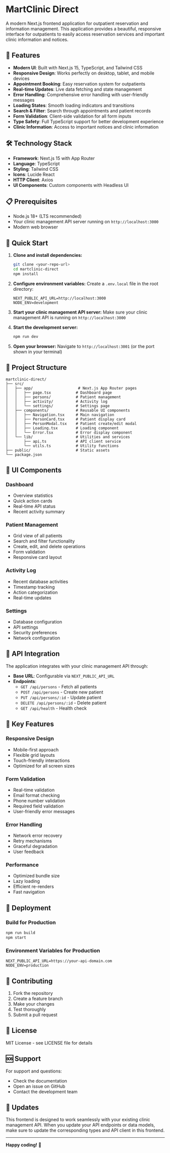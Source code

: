 # MartClinic Direct

A modern Next.js frontend application for outpatient reservation and information management. This application provides a beautiful, responsive interface for outpatients to easily access reservation services and important clinic information and notices.

## 🚀 Features

- **Modern UI**: Built with Next.js 15, TypeScript, and Tailwind CSS
- **Responsive Design**: Works perfectly on desktop, tablet, and mobile devices
- **Appointment Booking**: Easy reservation system for outpatients
- **Real-time Updates**: Live data fetching and state management
- **Error Handling**: Comprehensive error handling with user-friendly messages
- **Loading States**: Smooth loading indicators and transitions
- **Search & Filter**: Search through appointments and patient records
- **Form Validation**: Client-side validation for all form inputs
- **Type Safety**: Full TypeScript support for better development experience
- **Clinic Information**: Access to important notices and clinic information

## 🛠️ Technology Stack

- **Framework**: Next.js 15 with App Router
- **Language**: TypeScript
- **Styling**: Tailwind CSS
- **Icons**: Lucide React
- **HTTP Client**: Axios
- **UI Components**: Custom components with Headless UI

## 📋 Prerequisites

- Node.js 18+ (LTS recommended)
- Your clinic management API server running on `http://localhost:3000`
- Modern web browser

## 🚀 Quick Start

1. **Clone and install dependencies:**
   ```bash
   git clone <your-repo-url>
   cd martclinic-direct
   npm install
   ```

2. **Configure environment variables:**
   Create a `.env.local` file in the root directory:
   ```env
   NEXT_PUBLIC_API_URL=http://localhost:3000
   NODE_ENV=development
   ```

3. **Start your clinic management API server:**
   Make sure your clinic management API is running on `http://localhost:3000`

4. **Start the development server:**
   ```bash
   npm run dev
   ```

5. **Open your browser:**
   Navigate to `http://localhost:3001` (or the port shown in your terminal)

## 📁 Project Structure

```
martclinic-direct/
├── src/
│   ├── app/                    # Next.js App Router pages
│   │   ├── page.tsx           # Dashboard page
│   │   ├── persons/           # Patient management
│   │   ├── activity/          # Activity log
│   │   └── settings/          # Settings page
│   ├── components/            # Reusable UI components
│   │   ├── Navigation.tsx     # Main navigation
│   │   ├── PersonCard.tsx     # Patient display card
│   │   ├── PersonModal.tsx    # Patient create/edit modal
│   │   ├── Loading.tsx        # Loading component
│   │   └── Error.tsx          # Error display component
│   └── lib/                   # Utilities and services
│       ├── api.ts             # API client service
│       └── utils.ts           # Utility functions
├── public/                    # Static assets
└── package.json
```

## 🎨 UI Components

### Dashboard
- Overview statistics
- Quick action cards
- Real-time API status
- Recent activity summary

### Patient Management
- Grid view of all patients
- Search and filter functionality
- Create, edit, and delete operations
- Form validation
- Responsive card layout

### Activity Log
- Recent database activities
- Timestamp tracking
- Action categorization
- Real-time updates

### Settings
- Database configuration
- API settings
- Security preferences
- Network configuration

## 🔧 API Integration

The application integrates with your clinic management API through:

- **Base URL**: Configurable via `NEXT_PUBLIC_API_URL`
- **Endpoints**: 
  - `GET /api/persons` - Fetch all patients
  - `POST /api/persons` - Create new patient
  - `PUT /api/persons/:id` - Update patient
  - `DELETE /api/persons/:id` - Delete patient
  - `GET /api/health` - Health check

## 🎯 Key Features

### Responsive Design
- Mobile-first approach
- Flexible grid layouts
- Touch-friendly interactions
- Optimized for all screen sizes

### Form Validation
- Real-time validation
- Email format checking
- Phone number validation
- Required field validation
- User-friendly error messages

### Error Handling
- Network error recovery
- Retry mechanisms
- Graceful degradation
- User feedback

### Performance
- Optimized bundle size
- Lazy loading
- Efficient re-renders
- Fast navigation

## 🚀 Deployment

### Build for Production
```bash
npm run build
npm start
```

### Environment Variables for Production
```env
NEXT_PUBLIC_API_URL=https://your-api-domain.com
NODE_ENV=production
```

## 🤝 Contributing

1. Fork the repository
2. Create a feature branch
3. Make your changes
4. Test thoroughly
5. Submit a pull request

## 📝 License

MIT License - see LICENSE file for details

## 🆘 Support

For support and questions:
- Check the documentation
- Open an issue on GitHub
- Contact the development team

## 🔄 Updates

This frontend is designed to work seamlessly with your existing clinic management API. When you update your API endpoints or data models, make sure to update the corresponding types and API client in this frontend.

---

**Happy coding!** 🎉